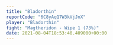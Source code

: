 ```yaml
---
title: "Bladorthin"
reportCode: "6C8yAqQ7W3kVjJnX"
player: "Bladorthin"
fight: "Magtheridon - Wipe 1 (73%)"
date: 2021-08-04T18:53:40.409000+00:00
---
```

